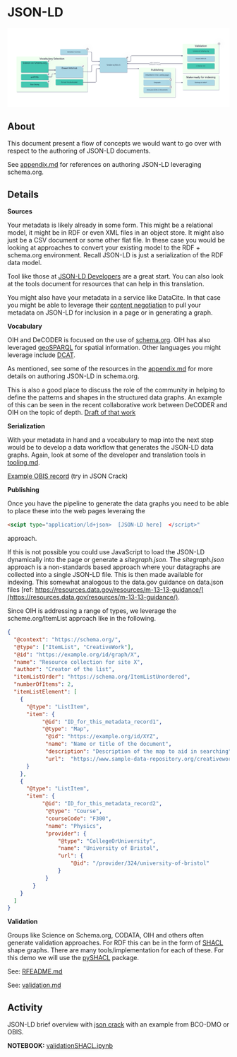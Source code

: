 #  JSON-LD


![visual](./assets/dt_jsonld.svg)

## About

This document present a flow of concepts we would want to go over with respect to 
the authoring of JSON-LD documents.

See [appendix.md](appendix.md) for references on authoring JSON-LD leveraging schema.org.

## Details

__Sources__

Your metadata is likely already in some form.  This might be a relational model, 
it might be in RDF or even XML files in an object store.  It might also just 
be a CSV document or some other flat file.  In these case you would be 
looking at approaches to convert your existing model to the RDF + schema.org 
environment.  Recall JSON-LD is just a serialization of the RDF data model.  

Tool like those at [JSON-LD Developers](https://json-ld.org/#developers) are 
a great start. You can also look at the tools document for resources that can 
help in this translation.

You might also have your metadata in a service like DataCite.  In that case you 
might be able to leverage their [content negotiation](https://support.datacite.org/docs/datacite-content-resolver#supported-content-types) 
to pull your metadata on JSON-LD for inclusion in a page or in generating a 
graph. 


__Vocabulary__

OIH and DeCODER is focused on the use of [schema.org](https://schema.org).  OIH has 
also leveraged [geoSPARQL](https://www.ogc.org/standard/geosparql/) for spatial information.
Other languages you might leverage include [DCAT](https://www.w3.org/TR/vocab-dcat-3/).

As mentioned, see some of the resources in the [appendix.md](appendix.md) for more
details on authoring JSON-LD in schema.org.

This is also a good place to discuss the role of the community in helping to 
define the patterns and shapes in the structured data graphs.  An example of this
can be seen in the recent collaborative work between DeCODER and OIH on the 
topic of depth.  [Draft of that work](https://github.com/iodepo/odis-arch/blob/master/book/thematics/depth/index.md)

__Serialization__

With your metadata in hand and a vocabulary to map into the next step would be 
to develop a data workflow that generates the JSON-LD data graphs.  Again, 
look at some of the developer and translation tools in [tooling.md](..%2F..%2Fdocs%2Ftooling.md).

[Example OBIS record](./datagraphs/obis_ffd36d51df93af24a9f9b5f40dd79cd4924a9d8b.jsonld)
(try in JSON Crack)

__Publishing__

Once you have the pipeline to generate the data graphs you need to be able to place these into the
web pages leveraing the 

```HTML
<scipt type="application/ld+json>  [JSON-LD here]  </script>"
```
approach.  

If this is not possible you could use JavaScript to load the JSON-LD dynamically into the page
or generate a _sitegraph.json_.  The _sitegraph.json_ approach is a non-standards based approach
where your datagraphs are collected into a single JSON-LD file.  This is then made available 
for indexing.  This somewhat analogous to the data.gov guidance on data.json files 
[ref: https://resources.data.gov/resources/m-13-13-guidance/](https://resources.data.gov/resources/m-13-13-guidance/).

Since OIH is addressing a range of types, we leverage the scheme.org/ItemList approach like 
in the following.

```json
{
  "@context": "https://schema.org/",
  "@type": ["ItemList", "CreativeWork"],
  "@id": "https://example.org/id/graph/X",
  "name": "Resource collection for site X",
  "author": "Creator of the list",
  "itemListOrder": "https://schema.org/ItemListUnordered",
  "numberOfItems": 2,
  "itemListElement": [
    {
      "@type": "ListItem",
      "item": {
           "@id": "ID_for_this_metadata_record1",
           "@type": "Map",
            "@id": "https://example.org/id/XYZ",
            "name": "Name or title of the document",
            "description": "Description of the map to aid in searching",
            "url":  "https://www.sample-data-repository.org/creativework/map.pdf"
      }
    },
    {
      "@type": "ListItem",
      "item": {
           "@id": "ID_for_this_metadata_record2",
            "@type": "Course",
            "courseCode": "F300",
            "name": "Physics",
            "provider": {
                "@type": "CollegeOrUniversity",
                "name": "University of Bristol",
                "url": {
                    "@id": "/provider/324/university-of-bristol"
                }
            }
        }
    }
  ]
}
```

__Validation__

Groups like Science on Schema.org, CODATA, OIH and others often generate validation 
approaches.  For RDF this can be in the form of [SHACL](https://www.w3.org/TR/shacl/)
shape graphs.  There are many tools/implementation for each of these.  For this 
demo we will use the [pySHACL](https://github.com/RDFLib/pySHACL) package.  

See: [RFEADME.md](shapegraphs%2FRFEADME.md)

See: [validation.md](..%2F..%2Fdocs%2Fvalidation.md)

## Activity

JSON-LD brief overview with [json crack](https://jsoncrack.com/editor)
with an example from BCO-DMO or OBIS.  

__NOTEBOOK:__ [validationSHACL.ipynb](../commons/notebooks/validationSHACL.ipynb)

